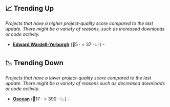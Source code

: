 ## 📈 Trending Up

_Projects that have a higher project-quality score compared to the last update. There might be a variety of reasons, such as increased downloads or code activity._

- <b><a href="https://notes.eddyerburgh.me/">Edward Wardell-Yerburgh</a></b> (🥉5 ·  ⭐ 37 · 📈) -  <code><img src="https://raw.githubusercontent.com/lyz-code/best-of-digital-gardens/main/.icons/programming.png" style="display:inline;" width="13" height="13"></code>

## 📉 Trending Down

_Projects that have a lower project-quality score compared to the last update. There might be a variety of reasons such as decreased downloads or code activity._

- <b><a href="https://wiki.xxiivv.com/site/home.html">Oscean</a></b> (🥇17 ·  ⭐ 390 · 📉) - 

